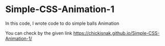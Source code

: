 # Simple-CSS-Animation-1
In this code, I wrote code to do simple balls Animation

You can check by the given link
https://chickisnak.github.io/Simple-CSS-Animation-1/
